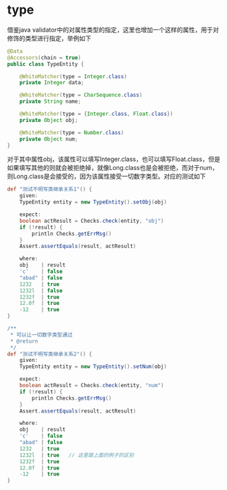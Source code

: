 # type
借鉴java validator中的对属性类型的指定，这里也增加一个这样的属性，用于对修饰的类型进行指定，举例如下
```java
@Data
@Accessors(chain = true)
public class TypeEntity {

    @WhiteMatcher(type = Integer.class)
    private Integer data;

    @WhiteMatcher(type = CharSequence.class)
    private String name;

    @WhiteMatcher(type = {Integer.class, Float.class})
    private Object obj;

    @WhiteMatcher(type = Number.class)
    private Object num;
}
```

对于其中属性obj，该属性可以填写Integer.class，也可以填写Float.class，但是如果填写其他的则就会被拒绝掉，就像Long.class也是会被拒绝，而对于num，则Long.class是会接受的，因为该属性接受一切数字类型。对应的测试如下
```groovy
def "测试不明写类继承关系1"() {
    given:
    TypeEntity entity = new TypeEntity().setObj(obj)

    expect:
    boolean actResult = Checks.check(entity, "obj")
    if (!result) {
        println Checks.getErrMsg()
    }
    Assert.assertEquals(result, actResult)

    where:
    obj    | result
    'c'    | false
    "abad" | false
    1232   | true
    1232l  | false
    1232f  | true
    12.0f  | true
    -12    | true
}

/**
 * 可以让一切数字类型通过
 * @return
 */
def "测试不明写类继承关系2"() {
    given:
    TypeEntity entity = new TypeEntity().setNum(obj)

    expect:
    boolean actResult = Checks.check(entity, "num")
    if (!result) {
        println Checks.getErrMsg()
    }
    Assert.assertEquals(result, actResult)

    where:
    obj    | result
    'c'    | false
    "abad" | false
    1232   | true
    1232l  | true   // 这里跟上面的例子的区别
    1232f  | true
    12.0f  | true
    -12    | true
}
```

